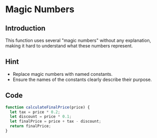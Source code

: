 # Magic Numbers

## Introduction

This function uses several "magic numbers" without any explanation, making it hard to understand what these numbers represent.

## Hint

- Replace magic numbers with named constants.
- Ensure the names of the constants clearly describe their purpose.

## Code

```javascript
function calculateFinalPrice(price) {
  let tax = price * 0.2;
  let discount = price * 0.1;
  let finalPrice = price + tax - discount;
  return finalPrice;
}
```
